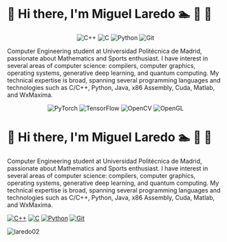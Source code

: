 
# 👋 Hi there, I'm Miguel Laredo 🏊 🚴 🏃

<p align="center">
  <img src="https://i.imgur.com/Ao2P8iG.png" alt="C++">
  <img src="https://i.imgur.com/zINUxVf.png" alt="C">
  <img src="https://github.com/jalbertsr/logo-badge-images/blob/master/img/rsz_python.png?raw=true" alt="Python">
  <img src="https://www.vectorlogo.zone/logos/git-scm/git-scm-icon.svg" alt="Git">
</p>

Computer Engineering student at Universidad Politécnica de Madrid, passionate about Mathematics and Sports enthusiast. I have interest in several areas of computer science: compilers, computer graphics, operating systems, generative deep learning, and quantum computing. My technical expertise is broad, spanning several programming languages and technologies such as C/C++, Python, Java, x86 Assembly, Cuda, Matlab, and WxMaxima.

<p align="center">
  <img src="https://img.shields.io/badge/PyTorch-%23EE4C2C.svg?style=for-the-badge&logo=PyTorch&logoColor=white" alt="PyTorch">
  <img src="https://img.shields.io/badge/TensorFlow-FF6F00?style=for-the-badge&logo=tensorflow&logoColor=white" alt="TensorFlow">
  <img src="https://img.shields.io/badge/opencv-%23white.svg?style=for-the-badge&logo=opencv&logoColor=white" alt="OpenCV">
  <img src="https://img.shields.io/badge/OpenGL-%23FFFFFF.svg?style=for-the-badge&logo=opengl" alt="OpenGL">
  <!-- Add other badges as needed -->
</p>



# 👋 Hi there, I'm Miguel Laredo 🏊 🚴 🏃

Computer Engineering student at Universidad Politécnica de Madrid, passionate about Mathematics and Sports enthusiast. I have interest in several areas of computer science: compilers, computer graphics, operating systems, generative deep learning, and quantum computing. My technical expertise is broad, spanning several programming languages and technologies such as C/C++, Python, Java, x86 Assembly, Cuda, Matlab, and WxMaxima.

[![C++](https://i.imgur.com/Ao2P8iG.png)](https://www.open-std.org/jtc1/sc22/wg21/)
[![C](https://i.imgur.com/zINUxVf.png)](https://www.open-std.org/jtc1/sc22/wg14/)
[![Python](https://github.com/jalbertsr/logo-badge-images/blob/master/img/rsz_python.png?raw=true)](https://www.python.org/)
[![Git](https://www.vectorlogo.zone/logos/git-scm/git-scm-icon.svg)](https://git-scm.com/)

[//]: #[![PyTorch](https://img.shields.io/badge/PyTorch-%23EE4C2C.svg?style=for-the-badge&logo=PyTorch&logoColor=white)](https://pytorch.org/)
[//]: #[![TensorFlow](https://img.shields.io/badge/TensorFlow-FF6F00?style=for-the-badge&logo=tensorflow&logoColor=white)](https://www.tensorflow.org/?hl=es-419)
[//]: #[![OpenCV](https://img.shields.io/badge/opencv-%23white.svg?style=for-the-badge&logo=opencv&logoColor=white)](https://opencv.org/)
[//]: #[![OpenGL](https://img.shields.io/badge/OpenGL-%23FFFFFF.svg?style=for-the-badge&logo=opengl)](https://www.opengl.org/)
[//]: #[![Qt](https://img.shields.io/badge/Qt-41CD52?style=for-the-badge&logo=qt&logoColor=white)](https://www.qt.io/)
[//]: #[![Qiskit](https://img.shields.io/badge/Qiskit-%236929C4.svg?style=for-the-badge&logo=Qiskit&logoColor=white)](https://www.ibm.com/quantum/qiskit)

[//]: #[![Bash](https://img.shields.io/badge/Shell_Script-121011?style=for-the-badge&logo=gnu-bash&logoColor=white)](https://www.gnu.org/software/bash/)
[//]: #[![Rust](https://img.shields.io/badge/Rust-black?style=for-the-badge&logo=rust&logoColor=#E57324)](https://www.rust-lang.org)
[//]: #[![Perl](https://img.shields.io/badge/Perl-39457E?style=for-the-badge&logo=perl&logoColor=white)](https://www.perl.org/)
[//]: #[![Haskell](https://img.shields.io/badge/Haskell-5D4F85?style=for-the-badge&logo=haskell&logoColor=white)](https://www.haskell.org/)
[//]: #[![LaTeX](https://img.shields.io/badge/latex-%23008080.svg?style=for-the-badge&logo=latex&logoColor=white)](https://www.latex-project.org/)
[//]: #[![HTML5](https://img.shields.io/badge/html5-%23E34F26.svg?style=for-the-badge&logo=html5&logoColor=white)](https://html.spec.whatwg.org/multipage/)
[//]: #[![CSS3](https://img.shields.io/badge/CSS3-1572B6?style=for-the-badge&logo=css3&logoColor=white)](https://www.w3.org/Style/CSS/)

[//]: #Linux](https://img.shields.io/badge/Linux-FCC624?style=for-the-badge&logo=linux&logoColor=black)](https://www.kernel.org/)
[//]: #[![Vim](https://img.shields.io/badge/VIM-%2311AB00.svg?style=for-the-badge&logo=vim&logoColor=white)](https://www.vim.org/)
[//]: #[![Emacs](https://img.shields.io/badge/Emacs-%237F5AB6.svg?&style=for-the-badge&logo=gnu-emacs&logoColor=white)](https://www.gnu.org/software/emacs/)
[//]: #[![Alacritty](https://img.shields.io/badge/alacritty-F46D01?style=for-the-badge&logo=alacritty&logoColor=white)](https://alacritty.org/)
[//]: #[![ApacheNetbeans](https://img.shields.io/badge/apache%20netbeans-1B6AC6?style=for-the-badge&logo=apache%20netbeans%20IDE&logoColor=white)](https://netbeans.apache.org/front/main/index.html)

<img align="center" src="https://github-readme-streak-stats.herokuapp.com/?user=laredo02&" alt="laredo02" />

<!---
laredo02/laredo02 is a ✨ special ✨ repository because its `README.md` (this file) appears on your GitHub profile.
You can click the Preview link to take a look at your changes.
--->
